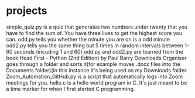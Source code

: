 # projects
simple_quiz.py is a quiz that generates two numbers under twenty that you have to find the sum of. You have three lives to get the highest score you can.
odd.py tells you whether the minute you are on is a odd minute
odd2.py tells you the same thing but 5 times in random intervals between 1-60 seconds (incuding 1 and 60)
odd.py and odd2.py are learned from the book Head First - Python (2nd Edition) by Paul Barry
Downloads Organiser goes through a folder and sorts it(for example moves .docx files into the Documents folder)(in this instance it's being used on my Downloads folder.
Zoom_Automation_GitHub.py is a script that automatically logs into Zoom meetings for you.
hello.c is a hello world program in C. It's just meant to be a time marker for when I first started C programming.
